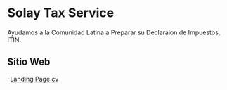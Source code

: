 # Solay Tax Service

Ayudamos a la Comunidad Latina a Preparar su Declaraion de Impuestos, ITIN.

## Sitio Web

-[Landing Page cv](https://mworkshopz2021.github.io/SolayTaxService/)